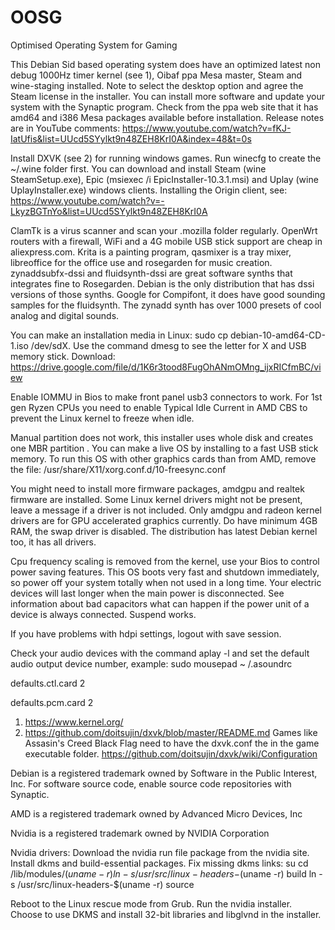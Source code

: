# OOSG
Optimised Operating System for Gaming

This Debian Sid based operating system does have an optimized  latest  non debug 1000Hz timer  kernel (see 1),  Oibaf ppa Mesa master, Steam and wine-staging  installed. Note to select the desktop option and agree the Steam license in the installer. You can install more software and update your system with the Synaptic program. Check from the  ppa web site that it has amd64 and i386 Mesa packages available before installation. Release notes are in YouTube comments: https://www.youtube.com/watch?v=fKJ-IatUfis&list=UUcd5SYylkt9n48ZEH8KrI0A&index=48&t=0s

Install DXVK (see 2) for running windows games. Run winecfg to create the ~/.wine folder first. You can download and install Steam (wine SteamSetup.exe),  Epic (msiexec /i EpicInstaller-10.3.1.msi) and  Uplay (wine UplayInstaller.exe) windows clients. Installing the Origin client, see: https://www.youtube.com/watch?v=-LkyzBGTnYo&list=UUcd5SYylkt9n48ZEH8KrI0A

ClamTk is a virus scanner and scan your .mozilla folder regularly. OpenWrt routers with a firewall, WiFi  and a 4G mobile USB stick support are cheap in aliexpress.com. Krita is a painting program, qasmixer is a tray mixer, libreoffice for the office use and rosegarden for music creation. zynaddsubfx-dssi and fluidsynth-dssi are great software synths that integrates fine to Rosegarden. Debian is the only distribution that has dssi versions of those synths. Google for Compifont, it does have good sounding samples for the fluidsynth. The zynadd synth has over 1000 presets of cool analog and digital sounds.

You can make an installation media in Linux: sudo cp debian-10-amd64-CD-1.iso /dev/sdX. Use the command dmesg to see the letter for X and USB memory stick.
Download:
https://drive.google.com/file/d/1K6r3tood8FugOhANmOMng_ijxRICfmBC/view

Enable IOMMU in Bios to make front panel usb3 connectors to work. For 1st gen Ryzen CPUs you need to enable Typical Idle Current in AMD CBS to prevent the Linux kernel  to freeze when idle.

Manual partition does not work,  this installer uses whole disk and creates one MBR partition . You can make a live OS by installing to a fast USB stick memory.  To run this OS with other graphics cards than from AMD, remove the file: /usr/share/X11/xorg.conf.d/10-freesync.conf

You might need to install more firmware packages, amdgpu and realtek firmware are installed. Some Linux kernel drivers might not be present, leave a message if a driver is not included. Only amdgpu and radeon kernel drivers are for GPU accelerated graphics currently. Do have minimum 4GB RAM, the swap driver is disabled. The distribution has latest Debian kernel too, it has all  drivers. 

Cpu frequency scaling is removed from the kernel, use your Bios to control power saving features. This OS boots very fast and shutdown immediately, so power off  your system totally when not used in a long time. Your electric devices will last longer when the main power is disconnected. See information about bad capacitors what can happen if the power unit of a device  is always connected. Suspend works.

If you have problems with hdpi settings, logout with save session.

Check your audio devices with the command aplay -l and set the default audio output device number, example:
sudo mousepad  ~ /.asoundrc

defaults.ctl.card 2

defaults.pcm.card 2


1. https://www.kernel.org/
2. https://github.com/doitsujin/dxvk/blob/master/README.md
Games like Assasin's Creed Black Flag need to have the dxvk.conf the in the game executable folder. https://github.com/doitsujin/dxvk/wiki/Configuration
 
 
Debian is a registered trademark owned by Software in the Public Interest, Inc. For software source code, enable source code repositories with Synaptic. 

AMD is a registered trademark owned by Advanced Micro Devices, Inc

Nvidia is a registered trademark owned by NVIDIA Corporation


Nvidia drivers: Download the nvidia run file package from the nvidia site. Install dkms and build-essential packages. Fix missing dkms links:
su 
cd /lib/modules/$(uname-r)
ln -s /usr/src/linux-headers-$(uname -r) build
ln -s /usr/src/linux-headers-$(uname -r) source

Reboot to the Linux rescue mode from Grub. Run the nvidia installer. Choose to use DKMS and install 32-bit libraries and libglvnd in the installer.
